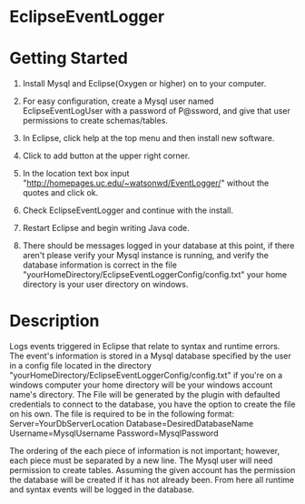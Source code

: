 # EclipseEventLogger

# Getting Started
1. Install Mysql and Eclipse(Oxygen or higher) on to your computer.

2. For easy configuration, create a Mysql user named EclipseEventLogUser with a password of P@ssword, and give that user permissions to create schemas/tables.

3. In Eclipse, click help at the top menu and then install new software.

4. Click to add button at the upper right corner.

5. In the location text box input "http://homepages.uc.edu/~watsonwd/EventLogger/" without the quotes and click ok.

6. Check EclipseEventLogger and continue with the install.

7. Restart Eclipse and begin writing Java code.

8. There should be messages logged in your database at this point, if there aren't please verify your Mysql instance is running, and verify the database information is correct in the file "yourHomeDirectory/EclipseEventLoggerConfig/config.txt" your home directory is your user directory on windows.


# Description
Logs events triggered in Eclipse that relate to syntax and runtime errors. The event's information is stored in a Mysql database specified by the user in a config file located in the directory "yourHomeDirectory/EclipseEventLoggerConfig/config.txt" if you're on a windows computer your home directory will be your windows account name's directory. The File will be generated by the plugin with defaulted credentials to connect to the database, you have the option to create the file on his own. The file is required to be in the following format:
 Server=YourDbServerLocation 
 Database=DesiredDatabaseName 
 Username=MysqlUsername 
 Password=MysqlPassword
 
The ordering of the each piece of information is not important; however, each piece must be separated by a new line. The Mysql user will need permission to create tables. Assuming the given account has the permission the database will be created if it has not already been. From here all runtime and syntax events will be logged in the database.
